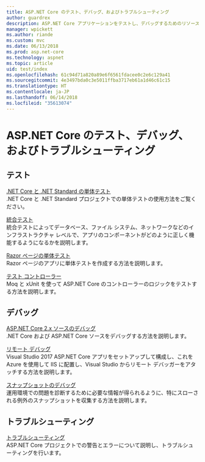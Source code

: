 ```yaml
---
title: ASP.NET Core のテスト、デバッグ、およびトラブルシューティング
author: guardrex
description: ASP.NET Core アプリケーションをテストし、デバッグするためのリソースのリンク
manager: wpickett
ms.author: riande
ms.custom: mvc
ms.date: 06/13/2018
ms.prod: asp.net-core
ms.technology: aspnet
ms.topic: article
uid: test/index
ms.openlocfilehash: 61c94d71a820a89e6f6561fdacee0c2e6c129a41
ms.sourcegitcommit: 4e3497bda0c3e5011ffba3717eb61a1d46c61c15
ms.translationtype: HT
ms.contentlocale: ja-JP
ms.lasthandoff: 06/14/2018
ms.locfileid: "35613074"
---
```

# <a name="test-debug-and-troubleshoot-in-aspnet-core"></a>ASP.NET Core のテスト、デバッグ、およびトラブルシューティング

## <a name="test"></a>テスト

[.NET Core と .NET Standard の単体テスト](/dotnet/articles/core/testing/)  
.NET Core と .NET Standard プロジェクトでの単体テストの使用方法をご覧ください。

[統合テスト](xref:test/integration-tests)  
統合テストによってデータベース、ファイル システム、ネットワークなどのインフラストラクチャ レベルで、アプリのコンポーネントがどのように正しく機能するようになるかを説明します。

[Razor ページの単体テスト](xref:test/razor-pages-tests)  
Razor ページのアプリに単体テストを作成する方法を説明します。

[テスト コントローラー](xref:mvc/controllers/testing)  
Moq と xUnit を使って ASP.NET Core のコントローラーのロジックをテストする方法を説明します。

## <a name="debug"></a>デバッグ

[ASP.NET Core 2.x ソースのデバッグ](https://github.com/aspnet/Docs/issues/4155)  
.NET Core および ASP.NET Core ソースをデバッグする方法を説明します。

[リモート デバッグ](/visualstudio/debugger/remote-debugging-azure)  
Visual Studio 2017 ASP.NET Core アプリをセットアップして構成し、これを Azure を使用して IIS に配置し、Visual Studio からリモート デバッガーをアタッチする方法を説明します。

[スナップショットのデバッグ](/azure/application-insights/app-insights-snapshot-debugger)  
運用環境での問題を診断するために必要な情報が得られるように、特にスローされる例外のスナップショットを収集する方法を説明します。

## <a name="troubleshoot"></a>トラブルシューティング

[トラブルシューティング](xref:test/troubleshoot)  
ASP.NET Core プロジェクトでの警告とエラーについて説明し、トラブルシューティングを行います。
